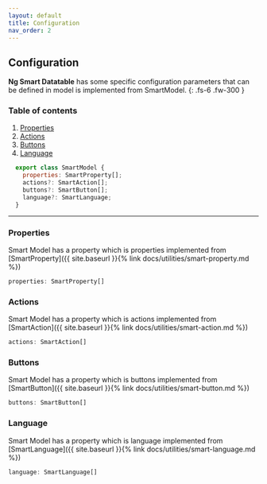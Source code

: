 ```yaml
---
layout: default
title: Configuration
nav_order: 2
---
```


## Configuration

**Ng Smart Datatable** has some specific configuration parameters that can be defined in model is implemented from SmartModel.
{: .fs-6 .fw-300 }

### Table of contents

1. [Properties](#properties)
2. [Actions](#actions)
3. [Buttons](#buttons)
4. [Language](#language)

```javascript
  export class SmartModel {
    properties: SmartProperty[];
    actions?: SmartAction[];
    buttons?: SmartButton[];
    language?: SmartLanguage;
  }
```

---

### Properties

Smart Model has a property which is properties implemented from [SmartProperty]({{ site.baseurl }}{% link docs/utilities/smart-property.md %})

```javascript
properties: SmartProperty[]
```

### Actions

Smart Model has a property which is actions implemented from [SmartAction]({{ site.baseurl }}{% link docs/utilities/smart-action.md %})

```javascript
actions: SmartAction[]
```

### Buttons

Smart Model has a property which is buttons implemented from [SmartButton]({{ site.baseurl }}{% link docs/utilities/smart-button.md %})

```javascript
buttons: SmartButton[]
```

### Language

Smart Model has a property which is language implemented from [SmartLanguage]({{ site.baseurl }}{% link docs/utilities/smart-language.md %})

```javascript
language: SmartLanguage[]
```
